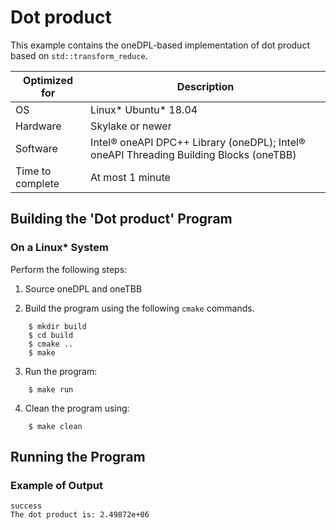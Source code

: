 # Dot product

This example contains the oneDPL-based implementation of dot product based on `std::transform_reduce`.

| Optimized for                   | Description                                                                                    |
|---------------------------------|------------------------------------------------------------------------------------------------|
| OS                              | Linux* Ubuntu* 18.04                                                                           |
| Hardware                        | Skylake or newer                                                                               |
| Software                        | Intel&reg; oneAPI DPC++ Library (oneDPL); Intel&reg; oneAPI Threading Building Blocks (oneTBB) |
| Time to complete                | At most 1 minute                                                                               |

## Building the 'Dot product' Program

### On a Linux* System
Perform the following steps:

1. Source oneDPL and oneTBB

2. Build the program using the following `cmake` commands.
```
    $ mkdir build
    $ cd build
    $ cmake ..
    $ make
```

3. Run the program:
```
    $ make run
```

4. Clean the program using:
```
    $ make clean
```

## Running the Program
### Example of Output

```
success
The dot product is: 2.49872e+06
```
